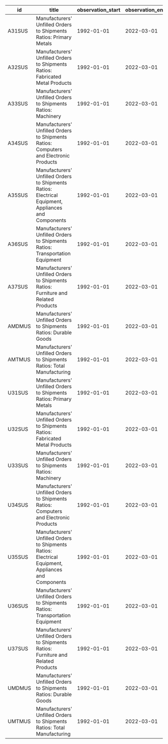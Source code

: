 | id     | title                                                                                               | observation_start   | observation_end   |
|--------|-----------------------------------------------------------------------------------------------------|---------------------|-------------------|
| A31SUS | Manufacturers' Unfilled Orders to Shipments Ratios: Primary Metals                                  | 1992-01-01          | 2022-03-01        |
| A32SUS | Manufacturers' Unfilled Orders to Shipments Ratios: Fabricated Metal Products                       | 1992-01-01          | 2022-03-01        |
| A33SUS | Manufacturers' Unfilled Orders to Shipments Ratios: Machinery                                       | 1992-01-01          | 2022-03-01        |
| A34SUS | Manufacturers' Unfilled Orders to Shipments Ratios: Computers and Electronic Products               | 1992-01-01          | 2022-03-01        |
| A35SUS | Manufacturers' Unfilled Orders to Shipments Ratios: Electrical Equipment, Appliances and Components | 1992-01-01          | 2022-03-01        |
| A36SUS | Manufacturers' Unfilled Orders to Shipments Ratios: Transportation Equipment                        | 1992-01-01          | 2022-03-01        |
| A37SUS | Manufacturers' Unfilled Orders to Shipments Ratios: Furniture and Related Products                  | 1992-01-01          | 2022-03-01        |
| AMDMUS | Manufacturers' Unfilled Orders to Shipments Ratios: Durable Goods                                   | 1992-01-01          | 2022-03-01        |
| AMTMUS | Manufacturers' Unfilled Orders to Shipments Ratios: Total Manufacturing                             | 1992-01-01          | 2022-03-01        |
| U31SUS | Manufacturers' Unfilled Orders to Shipments Ratios: Primary Metals                                  | 1992-01-01          | 2022-03-01        |
| U32SUS | Manufacturers' Unfilled Orders to Shipments Ratios: Fabricated Metal Products                       | 1992-01-01          | 2022-03-01        |
| U33SUS | Manufacturers' Unfilled Orders to Shipments Ratios: Machinery                                       | 1992-01-01          | 2022-03-01        |
| U34SUS | Manufacturers' Unfilled Orders to Shipments Ratios: Computers and Electronic Products               | 1992-01-01          | 2022-03-01        |
| U35SUS | Manufacturers' Unfilled Orders to Shipments Ratios: Electrical Equipment, Appliances and Components | 1992-01-01          | 2022-03-01        |
| U36SUS | Manufacturers' Unfilled Orders to Shipments Ratios: Transportation Equipment                        | 1992-01-01          | 2022-03-01        |
| U37SUS | Manufacturers' Unfilled Orders to Shipments Ratios: Furniture and Related Products                  | 1992-01-01          | 2022-03-01        |
| UMDMUS | Manufacturers' Unfilled Orders to Shipments Ratios: Durable Goods                                   | 1992-01-01          | 2022-03-01        |
| UMTMUS | Manufacturers' Unfilled Orders to Shipments Ratios: Total Manufacturing                             | 1992-01-01          | 2022-03-01        |